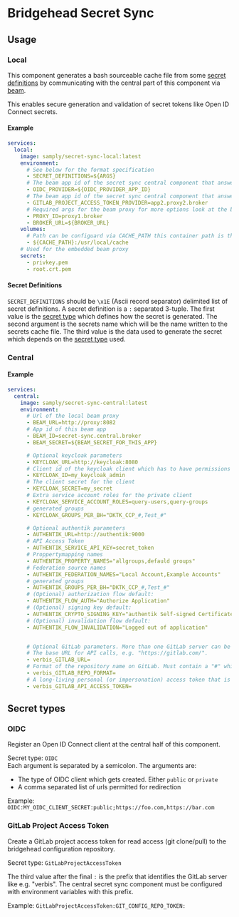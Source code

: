 # Bridgehead Secret Sync

## Usage

### Local

This component generates a bash sourceable cache file from some [secret definitions](#secret-definitions) by communicating with the central part of this component via [beam](https://github.com/samply/beam).

This enables secure generation and validation of secret tokens like Open ID Connect secrets.

#### Example

```yaml
services:
  local:
    image: samply/secret-sync-local:latest
    environment:
      # See below for the format specification
      - SECRET_DEFINITIONS=${ARGS}
      # The beam app id of the secret sync central component that answers OIDC requests (optional)
      - OIDC_PROVIDER=${OIDC_PROVIDER_APP_ID}
      # The beam app id of the secret sync central component that answers GitLab project access token requests (optional)
      - GITLAB_PROJECT_ACCESS_TOKEN_PROVIDER=app2.proxy2.broker
      # Required args for the beam proxy for more options look at the beam Readme
      - PROXY_ID=proxy1.broker
      - BROKER_URL=${BROKER_URL}
    volumes:
      # Path can be configuard via CACHE_PATH this container path is the default
      - ${CACHE_PATH}:/usr/local/cache
    # Used for the embedded beam proxy
    secrets:
      - privkey.pem
      - root.crt.pem
```

#### Secret Definitions

`SECRET_DEFINITIONS` should be `\x1E` (Ascii record separator) delimited list of secret definitions.
A secret definition is a `:` separated 3-tuple. The first value is the [secret type](#secret-types) which defines how the secret is generated. The second argument is the secrets name which will be the name written to the secrets cache file. The third value is the data used to generate the secret which depends on the [secret type](#secret-types) used.

### Central

#### Example

```yaml
services:
  central:
    image: samply/secret-sync-central:latest
    environment:
      # Url of the local beam proxy
      - BEAM_URL=http://proxy:8082
      # App id of this beam app
      - BEAM_ID=secret-sync.central.broker
      - BEAM_SECRET=${BEAM_SECRET_FOR_THIS_APP}

      # Optional keycloak parameters
      - KEYCLOAK_URL=http://keycloak:8080
      # Client id of the keycloak client which has to have permissions to create clients
      - KEYCLOAK_ID=my_keycloak_admin
      # The client secret for the client
      - KEYCLOAK_SECRET=my_secret
      # Extra service account roles for the private client
      - KEYCLOAK_SERVICE_ACCOUNT_ROLES=query-users,query-groups
      # generated groups
      - KEYCLOAK_GROUPS_PER_BH="DKTK_CCP_#,Test_#"

      # Optional authentik parameters
      - AUTHENTIK_URL=http://authentik:9000
      # API Access Token 
      - AUTHENTIK_SERVICE_API_KEY=secret_token
      # Proppertymapping names
      - AUTHENTIK_PROPERTY_NAMES="allgroups,defauld groups"
      # Federation source names 
      - AUTHENTIK_FEDERATION_NAMES="Local Account,Example Accounts"
      # generated groups
      - AUTHENTIK_GROUPS_PER_BH="DKTK_CCP_#,Test_#"
      # (Optional) authorization flow default:
      - AUTHENTIK_FLOW_AUTH="Authorize Application"
      # (Optional) signing key default:
      - AUTHENTIK_CRYPTO_SIGNING_KEY="authentik Self-signed Certificate"
      # (Optional) invalidation flow default:
      - AUTHENTIK_FLOW_INVALIDATION="Logged out of application"


      # Optional GitLab parameters. More than one GitLab server can be configured by using different prefixes like "verbis" in this example.
      # The base URL for API calls, e.g. "https://gitlab.com/".
      - verbis_GITLAB_URL=
      # Format of the repository name on GitLab. Must contain a "#" which is replaced with the site name. Example: "bridgehead-configurations/bridgehead-config-#"
      - verbis_GITLAB_REPO_FORMAT=
      # A long-living personal (or impersonation) access token that is used to create short-living project access tokens. Requires at least the "api" scope. Note that group access tokens and project access tokens cannot be used to create project access tokens.
      - verbis_GITLAB_API_ACCESS_TOKEN=
```

## Secret types

### OIDC

Register an Open ID Connect client at the central half of this component.

Secret type: `OIDC`  
Each argument is separated by a semicolon. The arguments are:

- The type of OIDC client which gets created. Either `public` or `private`
- A comma separated list of urls permitted for redirection

Example:
`OIDC:MY_OIDC_CLIENT_SECRET:public;https://foo.com,https://bar.com`

### GitLab Project Access Token

Create a GitLab project access token for read access (git clone/pull) to the bridgehead configuration repository.

Secret type: `GitLabProjectAccessToken`

The third value after the final `:` is the prefix that identifies the GitLab server like e.g. "verbis". The central secret sync component must be configured with environment variables with this prefix.

Example: `GitLabProjectAccessToken:GIT_CONFIG_REPO_TOKEN:`

